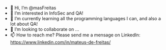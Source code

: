 - 👋 Hi, I’m @masFreitas
- 👀 I’m interested in InfoSec and QA!
- 🌱 I’m currently learning all the programming languages I can, and also a lot about QA!
- 💞️ I’m looking to collaborate on ...
- 📫 How to reach me? Please send me a mensage on LinkedIn: https://www.linkedin.com/in/mateus-de-freitas/

<!---
masFreitas/masFreitas is a ✨ special ✨ repository because its `README.md` (this file) appears on your GitHub profile.
You can click the Preview link to take a look at your changes.
--->

